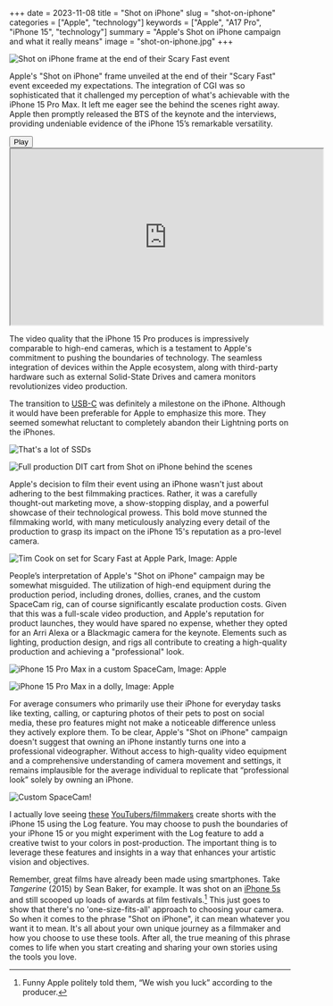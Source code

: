 +++
date = 2023-11-08
title = "Shot on iPhone"
slug = "shot-on-iphone"
categories = ["Apple", "technology"]
keywords = ["Apple", "A17 Pro", "iPhone 15", "technology"]
summary = "Apple's Shot on iPhone campaign and what it really means"
image = "shot-on-iphone.jpg"
+++

![Shot on iPhone frame at the end of their Scary Fast event](Apple-Shot-on-iPhone.jpg "Shot on iPhone frame at the end of their Scary Fast event")

Apple's "Shot on iPhone" frame unveiled at the end of their "Scary Fast" event exceeded my expectations. The integration of CGI was so sophisticated that it challenged my perception of what's achievable with the iPhone 15 Pro Max. It left me eager see the behind the scenes right away. Apple then promptly released the BTS of the keynote and the interviews, providing undeniable evidence of the iPhone 15’s remarkable versatility.

<lite-youtube videoid="Way9Dexny3w" style="background-image: url(&quot;https://i.ytimg.com/vi/V3dbG9pAi8I/hqdefault.jpg&quot;);" class="lyt-activated"><button type="button" class="lty-playbtn"><span class="lyt-visually-hidden">Play</span></button><iframe width="560" height="315" title="Play" allow="accelerometer; autoplay; encrypted-media; gyroscope; picture-in-picture" allowfullscreen="" src="https://www.youtube-nocookie.com/embed/V3dbG9pAi8I?autoplay"></iframe></lite-youtube>

The video quality that the iPhone 15 Pro produces is impressively comparable to high-end cameras, which is a testament to Apple's commitment to pushing the boundaries of technology. The seamless integration of devices within the Apple ecosystem, along with third-party hardware such as external Solid-State Drives and camera monitors revolutionizes video production.

The transition to [USB-C](https://www.theverge.com/2023/9/12/23859779/iphone-15-plus-usb-c-price-release-date-apple) was definitely a milestone on the iPhone. Although it would have been preferable for Apple to emphasize this more. They seemed somewhat reluctant to completely abandon their Lightning ports on the iPhones.

![That's a lot of SSDs](Apple-Shot-on-iPhone-SSD.jpg "That's a lot of SSDs")

![Full production DIT cart from Shot on iPhone behind the scenes](Apple-Shot-on-iPhone-Full-DIT.jpg "Full production DIT cart from Shot on iPhone behind the scenes")

Apple's decision to film their event using an iPhone wasn't just about adhering to the best filmmaking practices. Rather, it was a carefully thought-out marketing move, a show-stopping display, and a powerful showcase of their technological prowess. This bold move stunned the filmmaking world, with many meticulously analyzing every detail of the production to grasp its impact on the iPhone 15's reputation as a pro-level camera.

![Tim Cook on set for Scary Fast at Apple Park, Image: Apple](Apple-Shot-on-iPhone-Tim-Cook-on-set.jpg "Tim Cook on set for Scary Fast at Apple Park, Image: Apple")

People’s interpretation of Apple's "Shot on iPhone" campaign may be somewhat misguided. The utilization of high-end equipment during the production period, including drones, dollies, cranes, and the custom SpaceCam rig, can of course significantly escalate production costs. Given that this was a full-scale video production, and Apple's reputation for product launches, they would have spared no expense, whether they opted for an Arri Alexa or a Blackmagic camera for the keynote. Elements such as lighting, production design, and rigs all contribute to creating a high-quality production and achieving a "professional" look.

![iPhone 15 Pro Max in a custom SpaceCam, Image: Apple](Apple-Shot-on-iPhone-customized-SpaceCam-rig.jpg "iPhone 15 Pro Max on a custom SpaceCam, Image: Apple")

![iPhone 15 Pro Max in a dolly, Image: Apple](Apple-Shot-on-iPhone-iPhone-15-Pro-on-dolly.jpg "iPhone 15 Pro Max in a dolly , Image: Apple")

For average consumers who primarily use their iPhone for everyday tasks like texting, calling, or capturing photos of their pets to post on social media, these pro features might not make a noticeable difference unless they actively explore them. To be clear, Apple's "Shot on iPhone" campaign doesn't suggest that owning an iPhone instantly turns one into a professional videographer. Without access to high-quality video equipment and a comprehensive understanding of camera movement and settings, it remains implausible for the average individual to replicate that “professional look” solely by owning an iPhone.

![Custom SpaceCam!](Apple-Shot-on-iPhone-SpaceCam.jpg "Tim Cook on set for Scary Fast at Apple Park, Image: Apple")

I actually love seeing [these](https://www.youtube.com/watch?v=T1K4KX7y8GM) [YouTubers/filmmakers](https://www.youtube.com/watch?v=Lf8EkEFawh0) create shorts with the iPhone 15 using the Log feature. You may choose to push the boundaries of your iPhone 15 or you might experiment with the Log feature to add a creative twist to your colors in post-production. The important thing is to leverage these features and insights in a way that enhances your artistic vision and objectives.

Remember, great films have already been made using smartphones. Take *Tangerine* (2015) by Sean Baker, for example. It was shot on an [iPhone 5s](https://theasc.com/articles/tangerine-iphone-enables-streetwise-story) and still scooped up loads of awards at film festivals.[^1] This just goes to show that there's no 'one-size-fits-all' approach to choosing your camera. So when it comes to the phrase "Shot on iPhone", it can mean whatever you want it to mean. It's all about your own unique journey as a filmmaker and how you choose to use these tools. After all, the true meaning of this phrase comes to life when you start creating and sharing your own stories using the tools you love.



[^1]: Funny Apple politely told them, “We wish you luck” according to the producer.